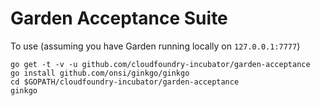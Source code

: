 # Garden Acceptance Suite

To use (assuming you have Garden running locally on `127.0.0.1:7777`)

```
go get -t -v -u github.com/cloudfoundry-incubator/garden-acceptance
go install github.com/onsi/ginkgo/ginkgo
cd $GOPATH/cloudfoundry-incubator/garden-acceptance
ginkgo
```